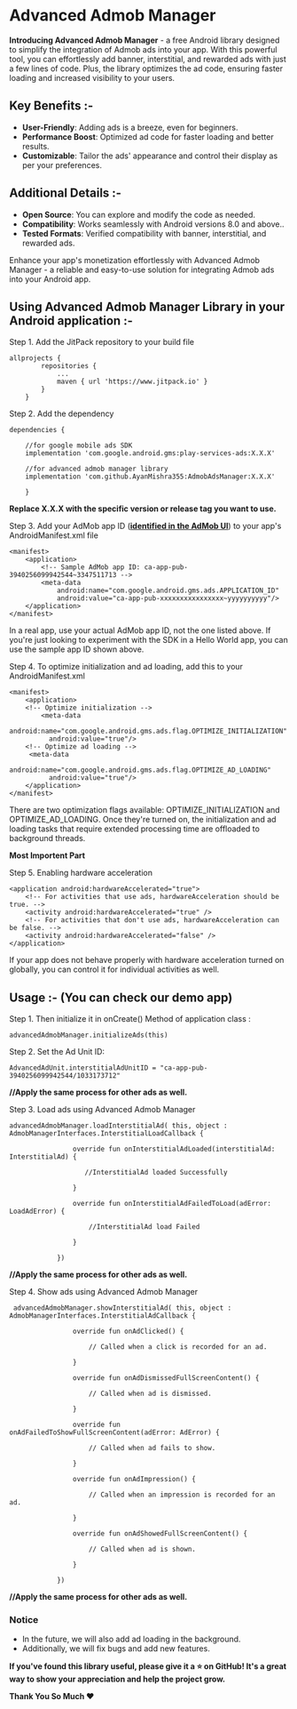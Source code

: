 
# Advanced Admob Manager

**Introducing Advanced Admob Manager** - a free Android library designed to simplify the integration of Admob ads into your app. With this powerful tool, you can effortlessly add banner, interstitial, and rewarded ads with just a few lines of code. Plus, the library optimizes the ad code, ensuring faster loading and increased visibility to your users.


## Key Benefits :- 

- **User-Friendly**: Adding ads is a breeze, even for beginners.
- **Performance Boost**: Optimized ad code for faster loading and better results.
- **Customizable**: Tailor the ads' appearance and control their display as per your preferences.


## Additional Details :-

- **Open Source**: You can explore and modify the code as needed.
- **Compatibility**: Works seamlessly with Android versions 8.0 and above..
- **Tested Formats**: Verified compatibility with banner, interstitial, and rewarded ads.

Enhance your app's monetization effortlessly with Advanced Admob Manager - a reliable and easy-to-use solution for integrating Admob ads into your Android app.


## Using Advanced Admob Manager Library in your Android application :-

Step 1. Add the JitPack repository to your build file

```
allprojects {
		repositories {
			...
			maven { url 'https://www.jitpack.io' }
		}
	}
```
Step 2. Add the dependency

```
dependencies {

    //for google mobile ads SDK 
    implementation 'com.google.android.gms:play-services-ads:X.X.X'

    //for advanced admob manager library
    implementation 'com.github.AyanMishra355:AdmobAdsManager:X.X.X'

	}
```

**Replace X.X.X with the specific version or release tag you want to use.**

Step 3. Add your AdMob app ID ([**identified in the AdMob UI**](https://support.google.com/admob/answer/7356431)) to your app's AndroidManifest.xml file

```
<manifest>
    <application>
        <!-- Sample AdMob app ID: ca-app-pub-3940256099942544~3347511713 -->
        <meta-data
            android:name="com.google.android.gms.ads.APPLICATION_ID"
            android:value="ca-app-pub-xxxxxxxxxxxxxxxx~yyyyyyyyyy"/>
    </application>
</manifest>
```
In a real app, use your actual AdMob app ID, not the one listed above. If you're just looking to experiment with the SDK in a Hello World app, you can use the sample app ID shown above.

Step 4. To optimize initialization and ad loading, add this to your AndroidManifest.xml

```
<manifest>
    <application>
	<!-- Optimize initialization -->
        <meta-data
          android:name="com.google.android.gms.ads.flag.OPTIMIZE_INITIALIZATION"
          android:value="true"/>
	<!-- Optimize ad loading -->
	 <meta-data
          android:name="com.google.android.gms.ads.flag.OPTIMIZE_AD_LOADING"
          android:value="true"/>
    </application>
</manifest>
```
There are two optimization flags available: OPTIMIZE_INITIALIZATION and OPTIMIZE_AD_LOADING. Once they're turned on, the initialization and ad loading tasks that require extended processing time are offloaded to background threads.

**Most Importent Part**

Step 5. Enabling hardware acceleration

```
<application android:hardwareAccelerated="true">
    <!-- For activities that use ads, hardwareAcceleration should be true. -->
    <activity android:hardwareAccelerated="true" />
    <!-- For activities that don't use ads, hardwareAcceleration can be false. -->
    <activity android:hardwareAccelerated="false" />
</application>
```
If your app does not behave properly with hardware acceleration turned on globally, you can control it for individual activities as well.

## Usage :- (You can check our demo app)

Step 1. Then initialize it in onCreate() Method of application class :

```
advancedAdmobManager.initializeAds(this)
```

Step 2. Set the Ad Unit ID:

```
AdvancedAdUnit.interstitialAdUnitID = "ca-app-pub-3940256099942544/1033173712"
```
**//Apply the same process for other ads as well.**

Step 3. Load ads using Advanced Admob Manager 

```
advancedAdmobManager.loadInterstitialAd( this, object : AdmobManagerInterfaces.InterstitialLoadCallback {

                override fun onInterstitialAdLoaded(interstitialAd: InterstitialAd) {

                   //InterstitialAd loaded Successfully

                }

                override fun onInterstitialAdFailedToLoad(adError: LoadAdError) {

                    //InterstitialAd load Failed

                }

            })

```

**//Apply the same process for other ads as well.**

Step 4. Show ads using Advanced Admob Manager

```
 advancedAdmobManager.showInterstitialAd( this, object : AdmobManagerInterfaces.InterstitialAdCallback {

                override fun onAdClicked() {

                    // Called when a click is recorded for an ad.
                    
                }

                override fun onAdDismissedFullScreenContent() {

                    // Called when ad is dismissed.
                    
                }

                override fun onAdFailedToShowFullScreenContent(adError: AdError) {

                    // Called when ad fails to show.

                }

                override fun onAdImpression() {

                    // Called when an impression is recorded for an ad.

                }

                override fun onAdShowedFullScreenContent() {

                    // Called when ad is shown.

                }

            })
```
**//Apply the same process for other ads as well.**

### Notice
* In the future, we will also add ad loading in the background.
* Additionally, we will fix bugs and add new features.

**If you've found this library useful, please give it a :star: on GitHub! It's a great way to show your appreciation and help the project grow.**

**Thank You So Much :heart:** 
